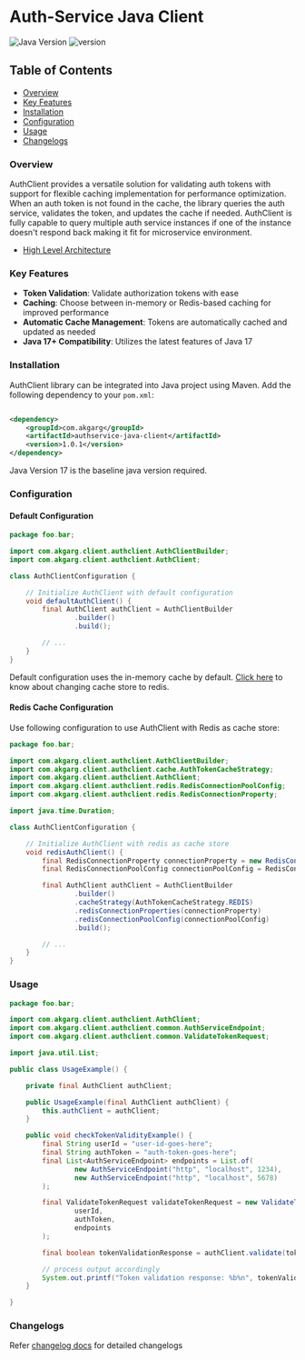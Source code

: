 # Auth-Service Java Client

![Java Version](https://img.shields.io/badge/Java-17-blue)
![version](https://img.shields.io/badge/version-1.0.1-blue)

## Table of Contents

- [Overview](#overview)
- [Key Features](#key-features)
- [Installation](#installation)
- [Configuration](#configuration)
- [Usage](#usage)
- [Changelogs](#changelogs)

### Overview

AuthClient provides a versatile solution for validating auth tokens with support for flexible caching implementation for
performance optimization.<br>
When an auth token is not found in the cache, the library queries the auth service, validates the token, and updates the
cache if needed. AuthClient is fully capable to query multiple auth service instances if one of the instance doesn't
respond back
making it fit for microservice environment.

* [High Level Architecture](docs/authclient_arch_overview.md)

### Key Features

- **Token Validation**: Validate authorization tokens with ease
- **Caching**: Choose between in-memory or Redis-based caching for improved performance
- **Automatic Cache Management**: Tokens are automatically cached and updated as needed
- **Java 17+ Compatibility**: Utilizes the latest features of Java 17

### Installation

AuthClient library can be integrated into Java project using Maven. Add the following dependency to your `pom.xml`:

```xml

<dependency>
    <groupId>com.akgarg</groupId>
    <artifactId>authservice-java-client</artifactId>
    <version>1.0.1</version>
</dependency>
```

Java Version 17 is the baseline java version required.

### Configuration

#### Default Configuration

```java
package foo.bar;

import com.akgarg.client.authclient.AuthClientBuilder;
import com.akgarg.client.authclient.AuthClient;

class AuthClientConfiguration {

    // Initialize AuthClient with default configuration
    void defaultAuthClient() {
        final AuthClient authClient = AuthClientBuilder
                .builder()
                .build();

        // ...
    }
} 
```

Default configuration uses the in-memory cache by default. [Click here](#redis-cache-configuration) to know about
changing cache store to
redis.

#### Redis Cache Configuration

Use following configuration to use AuthClient with Redis as cache store:

```java
package foo.bar;

import com.akgarg.client.authclient.AuthClientBuilder;
import com.akgarg.client.authclient.cache.AuthTokenCacheStrategy;
import com.akgarg.client.authclient.AuthClient;
import com.akgarg.client.authclient.redis.RedisConnectionPoolConfig;
import com.akgarg.client.authclient.redis.RedisConnectionProperty;

import java.time.Duration;

class AuthClientConfiguration {

    // Initialize AuthClient with redis as cache store
    void redisAuthClient() {
        final RedisConnectionProperty connectionProperty = new RedisConnectionProperty("localhost", 6379);
        final RedisConnectionPoolConfig connectionPoolConfig = RedisConnectionPoolConfig.withDefaults();

        final AuthClient authClient = AuthClientBuilder
                .builder()
                .cacheStrategy(AuthTokenCacheStrategy.REDIS)
                .redisConnectionProperties(connectionProperty)
                .redisConnectionPoolConfig(connectionPoolConfig)
                .build();

        // ...
    }
} 
```

### Usage

```java
package foo.bar;

import com.akgarg.client.authclient.AuthClient;
import com.akgarg.client.authclient.common.AuthServiceEndpoint;
import com.akgarg.client.authclient.common.ValidateTokenRequest;

import java.util.List;

public class UsageExample() {

    private final AuthClient authClient;

    public UsageExample(final AuthClient authClient) {
        this.authClient = authClient;
    }

    public void checkTokenValidityExample() {
        final String userId = "user-id-goes-here";
        final String authToken = "auth-token-goes-here";
        final List<AuthServiceEndpoint> endpoints = List.of(
                new AuthServiceEndpoint("http", "localhost", 1234),
                new AuthServiceEndpoint("http", "localhost", 5678)
        );

        final ValidateTokenRequest validateTokenRequest = new ValidateTokenRequest(
                userId,
                authToken,
                endpoints
        );

        final boolean tokenValidationResponse = authClient.validate(tokenValidationRequest);

        // process output accordingly
        System.out.printf("Token validation response: %b%n", tokenValidationResponse);
    }

}
```

### Changelogs

Refer [changelog docs](docs/changelogs.md) for detailed changelogs